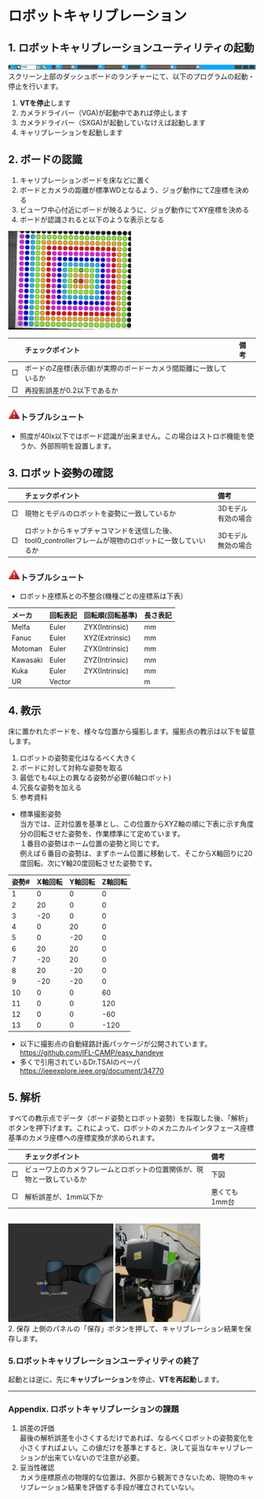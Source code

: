# ロボットキャリブレーション

## 1. ロボットキャリブレーションユーティリティの起動  
![dashbar](dashbar.png)
スクリーン上部のダッシュボードのランチャーにて、以下のプログラムの起動・停止を行います。
1. **VTを停止**します
2. カメラドライバー（VGA)が起動中であれば停止します
3. カメラドライバー（SXGA)が起動していなけえば起動します
4. キャリブレーションを起動します

## 2. ボードの認識  
1. キャリブレーションボードを床などに置く
2. ボードとカメラの距離が標準WDとなるよう、ジョグ動作にてZ座標を決める
3. ビューワ中心付近にボードが映るように、ジョグ動作にてXY座標を決める
4. ボードが認識されると以下のような表示となる
<img src="fig1.png" height="200" />

| |チェックポイント|備考|
|:----|:----|:----|
|□|ボードのZ座標(表示値)が実際のボードーカメラ間距離に一致しているか| |
|□|再投影誤差が0.2以下であるか| |

### ![Trouble](trouble.jpeg)トラブルシュート
- 照度が40lx以下ではボード認識が出来ません。この場合はストロボ機能を使うか、外部照明を設置します。

## 3. ロボット姿勢の確認

| |チェックポイント|備考|
|:----|:----|:----|
|□|現物とモデルのロボットを姿勢に一致しているか|3Dモデル有効の場合|
|□|ロボットからキャプチャコマンドを送信した後、tool0_controllerフレームが現物のロボットに一致していいるか|3Dモデル無効の場合|
### ![Trouble](trouble.jpeg)トラブルシュート
- ロボット座標系との不整合(機種ごとの座標系は下表）  

|メーカ|回転表記|回転順(回転基準)|長さ表記|
|:---|:---|:---|:---|
|Melfa|Euler|ZYX(Intrinsic)|mm|
|Fanuc|Euler|XYZ(Extrinsic)|mm|
|Motoman|Euler|ZYX(Intrinsic)|mm|
|Kawasaki|Euler|ZYZ(Intrinsic)|mm|
|Kuka|Euler|ZYX(Intrinsic)|mm|
|UR|Vector| |m|

## 4. 教示  
床に置かれたボードを、様々な位置から撮影します。撮影点の教示は以下を留意します。
1. ロボットの姿勢変化はなるべく大きく
2. ボードに対して対称な姿勢を取る
3. 最低でも4以上の異なる姿勢が必要(6軸ロボット)
4. 冗長な姿勢を加える
5. 参考資料  
  - 標準撮影姿勢  
当方では、正対位置を基準とし、この位置からXYZ軸の順に下表に示す角度分の回転させた姿勢を、作業標準にて定めています。  
１番目の姿勢はホーム位置の姿勢と同じです。  
例えば６番目の姿勢は、まずホーム位置に移動して、そこからX軸回りに20度回転、次にY軸20度回転させた姿勢です。

|姿勢#|X軸回転|Y軸回転|Z軸回転|
|:----|:----|:----|:----|
|1|0|0|0|
|2|20|0|0|
|3|-20|0|0|
|4|0|20|0|
|5|0|-20|0|
|6|20|20|0|
|7|-20|20|0|
|8|20|-20|0|
|9|-20|-20|0|
|10|0|0|60|
|11|0|0|120|
|12|0|0|-60|
|13|0|0|-120|

  - 以下に撮影点の自動経路計画パッケージが公開されています。
https://github.com/IFL-CAMP/easy_handeye
  - 多くで引用されているDr.TSAIのペーパ
https://ieeexplore.ieee.org/document/34770

## 5. 解析  
すべての教示点でデータ（ボード姿勢とロボット姿勢）を採取した後、「解析」ボタンを押下げます。これによって、ロボットのメカニカルインタフェース座標基準のカメラ座標への座標変換が求められます。  

| |チェックポイント|備考|
|:----|:----|:----|
|□|ビューワ上のカメラフレームとロボットの位置関係が、現物と一致しているか|下図|
|□|解析誤差が、1mm以下か|悪くても1mm台|

<br clear="all">
<img src="fig3.png" height="200" />  <img src="fig4.png" height="200" />
<br clear="all">
2. 保存  
上側のパネルの「保存」ボタンを押して、キャリブレーション結果を保存します。

### 5.ロボットキャリブレーションユーティリティの終了  
起動とは逆に、先に**キャリブレーション**を停止、**VTを再起動**します。

<hr>

### Appendix. ロボットキャリブレーションの課題
1. 誤差の評価  
最後の解析誤差を小さくするだけであれば、なるべくロボットの姿勢変化を小さくすればよい。この値だけを基準とすると、決して妥当なキャリブレーションが出来ていないので注意が必要。
2. 妥当性確認  
カメラ座標原点の物理的な位置は、外部から観測できないため、現物のキャリブレーション結果を評価する手段が確立されていない。
